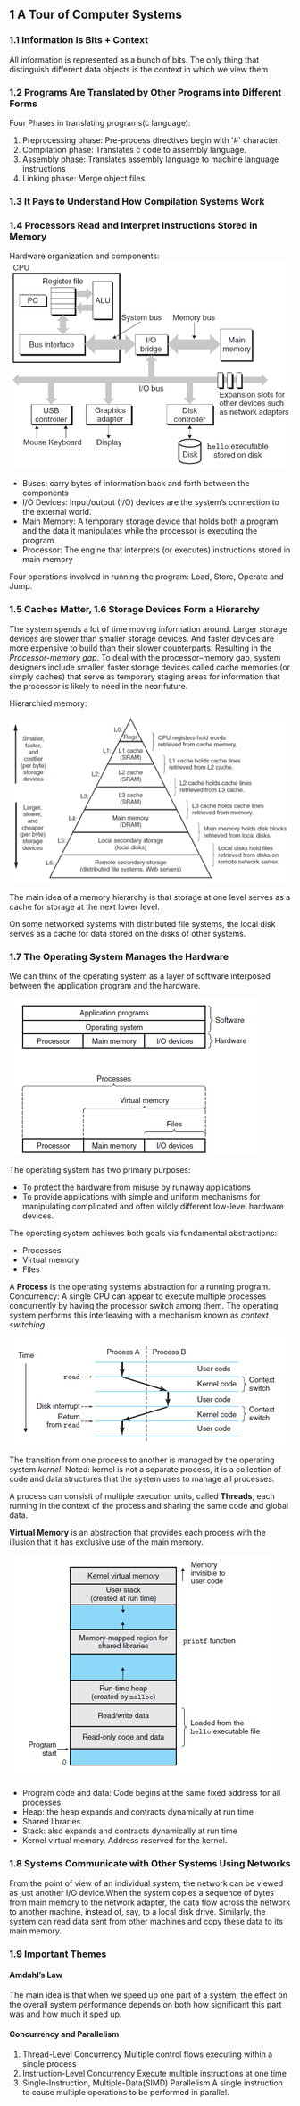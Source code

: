 ## 1 A Tour of Computer Systems

### 1.1 Information Is Bits + Context
All information is represented as a bunch of bits.
The only thing that distinguish different data objects is the context in which we view them

### 1.2 Programs Are Translated by Other Programs into Different Forms
Four Phases in translating programs(c language):
1. Preprocessing phase: Pre-process directives begin with '#' character.
2. Compilation phase: Translates c code to assembly language.
3. Assembly phase: Translates assembly language to machine language instructions
4. Linking phase: Merge object files.

### 1.3 It Pays to Understand How Compilation Systems Work

### 1.4 Processors Read and Interpret Instructions Stored in Memory
Hardware organization and components:
![](./Figs/Fig1-4.png)

- Buses: carry bytes of information back and forth between the components
- I/O Devices: Input/output (I/O) devices are the system’s connection to the external world.
- Main Memory: A temporary storage device that holds both a program and
the data it manipulates while the processor is executing the program
- Processor: The engine that interprets (or executes) instructions stored in main memory

Four operations involved in running the program: Load, Store, Operate and Jump.

### 1.5 Caches Matter, 1.6 Storage Devices Form a Hierarchy
The system spends a lot of time moving information around.
Larger storage devices are slower than smaller storage devices. And faster devices are more expensive to build than their slower counterparts. Resulting in the *Processor-memory gap*.
To deal with the processor–memory gap, system designers include smaller, faster storage devices called cache memories (or simply caches) that serve as temporary staging areas for information that the processor is likely to need in the near future.

Hierarchied memory:

![](./Figs/Fig1-9.png)

The main idea of a memory hierarchy is that storage at one level serves as a cache for storage at the next lower level.

On some networked systems with distributed file systems, the local disk serves as a cache for data stored on the disks of other systems.
### 1.7 The Operating System Manages the Hardware

We can think of the operating system as a layer of software interposed between the application program and the hardware.

![](./Figs/Fig1-10.png)

The operating system has two primary purposes:
- To protect the hardware from misuse by runaway applications 
- To provide applications with simple and uniform mechanisms for manipulating complicated and often wildly different low-level hardware devices.

The operating system achieves both goals via fundamental abstractions:
- Processes
- Virtual memory
- Files

A **Process** is the operating system’s abstraction for a running program.
Concurrency: A single CPU can appear to execute multiple processes concurrently by having the processor switch among them. The operating system performs this interleaving with a mechanism known as *context switching*.

![](./Figs/Fig1-12.png)

The transition from one process to another is managed by the operating system *kernel*.
Noted: kernel is not a separate process, it is a collection of code and data structures that the system uses to manage all processes.

A process can consisit of multiple execution units, called **Threads**, each running in the context of the process and sharing the same code and global data.

**Virtual Memory** is an abstraction that provides each process with the illusion that it has exclusive use of the main memory.

![](./Figs/Fig1-13.png)

- Program code and data: Code begins at the same fixed address for all processes
- Heap: the heap expands and contracts dynamically at run time
- Shared libraries.
- Stack: also expands and contracts dynamically at run time
- Kernel virtual memory. Address reserved for the kernel.

### 1.8 Systems Communicate with Other Systems Using Networks
From the point of view of an individual system, the network can be viewed as just another I/O device.When the system copies a sequence of bytes from main memory to the network adapter, the data flow across the network to another machine, instead of, say, to a local disk drive. Similarly, the system can read data sent from other machines and copy these data to its main memory.

### 1.9 Important Themes
#### Amdahl’s Law
The main idea is that when we speed up one part of a system, the effect on the overall system performance depends on both how significant this part was and how much it sped up.

#### Concurrency and Parallelism
1. Thread-Level Concurrency
   Multiple control flows executing within a single process
2. Instruction-Level Concurrency
   Execute multiple instructions at one time
3. Single-Instruction, Multiple-Data(SIMD) Parallelism
   A single instruction to cause multiple operations to be performed in parallel.